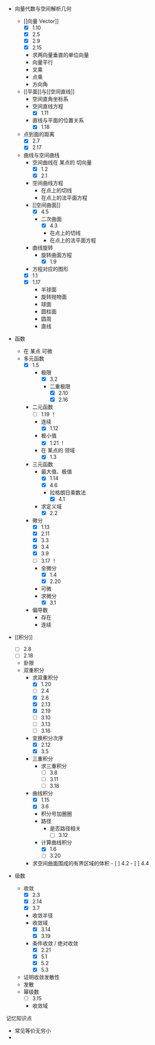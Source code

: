 
- 向量代数与空间解析几何
	- [[向量 Vector]]
		- [x] 1.10
		- [x] 2.5
		- [x] 2.9
		- [x] 2.15
		- 求两向量垂直的单位向量
		- 向量平行
		- 叉乘
		- 点乘
		- 方向角
	- [[平面]]与[[空间直线]]
		- 空间直角坐标系
		- 空间直线方程
			- [x] 1.11
		- 直线与平面的位置关系
			- [x] 1.18
	- 点到面的距离
		- [x] 2.7
		- [x] 2.17
	- 曲线与空间曲线
		- 空间曲线在 某点的 切向量
			- [x] 1.2
			- [x] 2.1
		- 空间曲线方程
			- 在点上的切线
			- 在点上的法平面方程
		- [[空间曲面]]
			- [x] 4.5
			- 二次曲面
				- [x] 4.3
				- 在点上的切线
				- 在点上的法平面方程
		- 曲线旋转
			- 旋转曲面方程
				- [x] 1.9
		- 方程对应的图形
		- [x] 1.1
		- [x] 1.17
			- 半球面
			- 旋转抛物面
			- 球面
			- 圆柱面
			- 圆周
			- 直线


- 函数
	- 在 某点 可微
	- 多元函数
		- [x] 1.5
			- 极限
				- [x] 3.2
				- 二重极限
					- [x] 2.10
					- [x] 2.16
		- 二元函数
			- [ ] 1.19 ！
			- 连续
				- [x] 1.12
			- 极小值
				- [x] 1.21 ！
			- 在 某点的 领域
				- [x] 1.3
		- 三元函数
			- 最大值、极值
				- [x] 1.14
				- [x] 4.6
				- 拉格朗日乘数法
					- [x] 4.1
			- 求定义域
				- [x] 2.2
		- 微分
			- [x] 1.13
			- [x] 2.11
			- [x] 3.3
			- [x] 3.4
			- [x] 3.9
			- [ ] 3.17 ！
			- 全微分
				- [x] 1.4
				- [x] 2.20
			- 可微
			- 求微分
				- [x] 3.1
		- 偏导数
			- 存在
			- 连续

- [[积分]]
	- [ ] 2.8
	- [ ] 2.18
	- 卦限
	- 双重积分
		- 求双重积分
			- [x] 1.20
			- [ ] 2.4
			- [x] 2.6
			- [x] 2.13
			- [x] 2.19
			- [ ] 3.10
			- [ ] 3.13
			- [ ] 3.16
		- 变换积分次序
			- [x] 2.12
			- [x] 3.5
		- 三重积分
			- 求三重积分
				- [ ] 3.8
				- [ ] 3.11
				- [ ] 3.18
		- 曲线积分
			- [x] 1.15
			- [x] 3.6
			- 积分号加圈圈
			- 路径
				- 是否路径相关
					- [ ] 3.12
			- 计算曲线积分
				- [x] 1.6
				- [ ] 3.20
		- 求空间曲面围成的有界区域的体积
				- [ ] 4.2
				- [ ] 4.4

- 级数
	- 收敛
		- [x] 2.3
		- [x] 2.14
		- [x] 3.7 
		- 收敛半径
		- 收敛域
			- [x] 3.14
			- [x] 3.19
		- 条件收敛 / 绝对收敛
			- [x] 2.21
			- [x] 5.1
			- [x] 5.2
			- [x] 5.3
	- 证明收敛发散性
	- 发散
	- 幂级数
		- [ ] 3.15
		- 收敛域

记忆知识点
- 常见等价无穷小
- 

